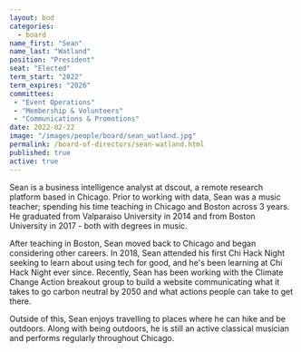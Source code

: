 ```yaml
---
layout: bod
categories: 
  - board
name_first: "Sean"
name_last: "Watland"
position: "President"
seat: "Elected"
term_start: "2022"
term_expires: "2026"
committees:
 - "Event Operations"
 - "Membership & Volunteers"
 - "Communications & Promotions"
date: 2022-02-22
image: "/images/people/board/sean_watland.jpg"
permalink: /board-of-directors/sean-watland.html
published: true
active: true
---
```


Sean is a business intelligence analyst at dscout, a remote research platform based in Chicago. Prior to working with data, Sean was a music teacher; spending his time teaching in Chicago and Boston across 3 years. He graduated from Valparaiso University in 2014 and from Boston University in 2017 - both with degrees in music. 

After teaching in Boston, Sean moved back to Chicago and began considering other careers. In 2018, Sean attended his first Chi Hack Night seeking to learn about using tech for good, and he's been learning at Chi Hack Night ever since. Recently, Sean has been working with the Climate Change Action breakout group to build a website communicating what it takes to go carbon neutral by 2050 and what actions people can take to get there. 

Outside of this, Sean enjoys travelling to places where he can hike and be outdoors. Along with being outdoors, he is still an active classical musician and performs regularly throughout Chicago.